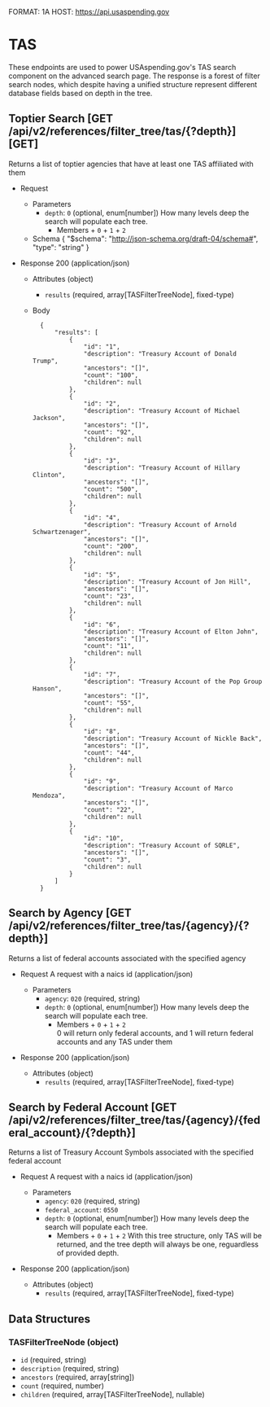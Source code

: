 FORMAT: 1A
HOST: https://api.usaspending.gov

# TAS

These endpoints are used to power USAspending.gov's TAS search component on the advanced search page.
The response is a forest of filter search nodes, which despite having a unified structure represent different
database fields based on depth in the tree.

## Toptier Search [GET /api/v2/references/filter_tree/tas/{?depth}] [GET]

Returns a list of toptier agencies that have at least one TAS affiliated with them
+ Request
    + Parameters
        + `depth`: `0` (optional, enum[number]) How many levels deep the search will populate each tree. 
            + Members
                    + `0`
                    + `1`
                    + `2`
    + Schema
        {
            "$schema": "http://json-schema.org/draft-04/schema#",
            "type": "string"
        }

+ Response 200 (application/json)
    + Attributes (object)
        + `results` (required, array[TASFilterTreeNode], fixed-type)
    + Body

            {
                "results": [
                    {
                        "id": "1",
                        "description": "Treasury Account of Donald Trump",
                        "ancestors": "[]",
                        "count": "100",
                        "children": null
                    },
                    {
                        "id": "2",
                        "description": "Treasury Account of Michael Jackson",
                        "ancestors": "[]",
                        "count": "92",
                        "children": null
                    },
                    {
                        "id": "3",
                        "description": "Treasury Account of Hillary Clinton",
                        "ancestors": "[]",
                        "count": "500",
                        "children": null
                    },
                    {
                        "id": "4",
                        "description": "Treasury Account of Arnold Schwartzenager",
                        "ancestors": "[]",
                        "count": "200",
                        "children": null
                    },
                    {
                        "id": "5",
                        "description": "Treasury Account of Jon Hill",
                        "ancestors": "[]",
                        "count": "23",
                        "children": null
                    },
                    {
                        "id": "6",
                        "description": "Treasury Account of Elton John",
                        "ancestors": "[]",
                        "count": "11",
                        "children": null
                    },
                    {
                        "id": "7",
                        "description": "Treasury Account of the Pop Group Hanson",
                        "ancestors": "[]",
                        "count": "55",
                        "children": null
                    },
                    {
                        "id": "8",
                        "description": "Treasury Account of Nickle Back",
                        "ancestors": "[]",
                        "count": "44",
                        "children": null
                    },
                    {
                        "id": "9",
                        "description": "Treasury Account of Marco Mendoza",
                        "ancestors": "[]",
                        "count": "22",
                        "children": null
                    },
                    {
                        "id": "10",
                        "description": "Treasury Account of SQRLE",
                        "ancestors": "[]",
                        "count": "3",
                        "children": null
                    }
                ]
            }

## Search by Agency [GET /api/v2/references/filter_tree/tas/{agency}/{?depth}]

Returns a list of federal accounts associated with the specified agency
+ Request A request with a naics id (application/json)
    + Parameters
        + `agency`: `020` (required, string) 
        + `depth`: `0` (optional, enum[number]) How many levels deep the search will populate each tree. 
            + Members
                    + `0`
                    + `1`
                    + `2`        
        0 will return only federal accounts, and 1 will return federal accounts and any TAS under them

+ Response 200 (application/json)
    + Attributes (object)
        + `results` (required, array[TASFilterTreeNode], fixed-type)

## Search by Federal Account [GET /api/v2/references/filter_tree/tas/{agency}/{federal_account}/{?depth}]

Returns a list of Treasury Account Symbols associated with the specified federal account
+ Request A request with a naics id (application/json)
    + Parameters
        + `agency`: `020` (required, string) 
        + `federal_account`: `0550`
        + `depth`: `0` (optional, enum[number]) How many levels deep the search will populate each tree.
            + Members
                    + `0`
                    + `1`
                    + `2` 
        With this tree structure, only TAS will be returned, and the tree depth will always be one, reguardless of provided depth.

+ Response 200 (application/json)
    + Attributes (object)
        + `results` (required, array[TASFilterTreeNode], fixed-type)

## Data Structures

### TASFilterTreeNode (object)

+ `id` (required, string)
+ `description` (required, string)
+ `ancestors` (required, array[string])
+ `count` (required, number)
+ `children` (required, array[TASFilterTreeNode], nullable)